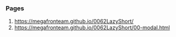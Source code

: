 ### Pages

1. <https://megafronteam.github.io/0062LazyShort/>
2. <https://megafronteam.github.io/0062LazyShort/00-modal.html>
